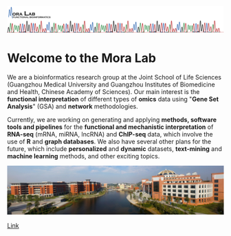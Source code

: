 ![MoraLab](/MORALAB_Banner.png)

# Welcome to the Mora Lab

We are a bioinformatics research group at the Joint School of Life Sciences (Guangzhou Medical University and Guangzhou Institutes of Biomedicine and Health, Chinese Academy of Sciences). Our main interest is the **functional interpretation** of different types of **omics** data using "**Gene Set Analysis**" (GSA) and **network** methodologies.

Currently, we are working on generating and applying **methods, software tools and pipelines** for the **functional and mechanistic interpretation** of **RNA-seq** (mRNA, miRNA, lncRNA) and **ChIP-seq** data, which involve the use of **R** and **graph databases**. We also have several other plans for the future, which include **personalized** and **dynamic** datasets, **text-mining** and **machine learning** methods, and other exciting topics.

![GMU](/gmu1.GIF)

[Link](https://www.scingularity.org/moralab)
